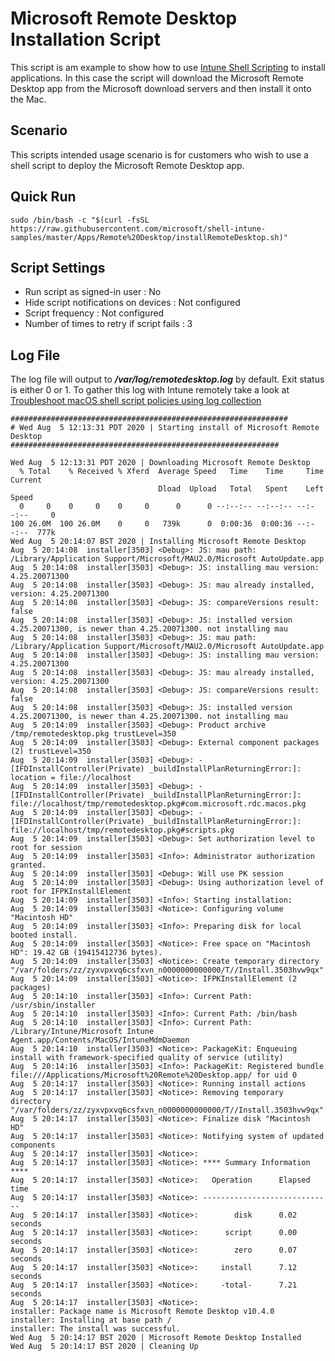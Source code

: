 # Microsoft Remote Desktop Installation Script

This script is am example to show how to use [Intune Shell Scripting](https://docs.microsoft.com/en-us/mem/intune/apps/macos-shell-scripts) to install applications. In this case the script will download the Microsoft Remote Desktop app from the Microsoft download servers and then install it onto the Mac.

## Scenario

This scripts intended usage scenario is for customers who wish to use a shell script to deploy the Microsoft Remote Desktop app.

## Quick Run

```
sudo /bin/bash -c "$(curl -fsSL https://raw.githubusercontent.com/microsoft/shell-intune-samples/master/Apps/Remote%20Desktop/installRemoteDesktop.sh)"
```

## Script Settings

- Run script as signed-in user : No
- Hide script notifications on devices : Not configured
- Script frequency : Not configured
- Number of times to retry if script fails : 3

## Log File

The log file will output to ***/var/log/remotedesktop.log*** by default. Exit status is either 0 or 1. To gather this log with Intune remotely take a look at  [Troubleshoot macOS shell script policies using log collection](https://docs.microsoft.com/en-us/mem/intune/apps/macos-shell-scripts#troubleshoot-macos-shell-script-policies-using-log-collection)

```
##############################################################
# Wed Aug  5 12:13:31 PDT 2020 | Starting install of Microsoft Remote Desktop
############################################################

Wed Aug  5 12:13:31 PDT 2020 | Downloading Microsoft Remote Desktop
  % Total    % Received % Xferd  Average Speed   Time    Time     Time  Current
                                 Dload  Upload   Total   Spent    Left  Speed
  0     0    0     0    0     0      0      0 --:--:-- --:--:-- --:--:--     0
100 26.0M  100 26.0M    0     0   739k      0  0:00:36  0:00:36 --:--:--  777k
Wed Aug  5 20:14:07 BST 2020 | Installing Microsoft Remote Desktop
Aug  5 20:14:08  installer[3503] <Debug>: JS: mau path: /Library/Application Support/Microsoft/MAU2.0/Microsoft AutoUpdate.app
Aug  5 20:14:08  installer[3503] <Debug>: JS: installing mau version: 4.25.20071300
Aug  5 20:14:08  installer[3503] <Debug>: JS: mau already installed, version: 4.25.20071300
Aug  5 20:14:08  installer[3503] <Debug>: JS: compareVersions result: false
Aug  5 20:14:08  installer[3503] <Debug>: JS: installed version 4.25.20071300, is newer than 4.25.20071300. not installing mau
Aug  5 20:14:08  installer[3503] <Debug>: JS: mau path: /Library/Application Support/Microsoft/MAU2.0/Microsoft AutoUpdate.app
Aug  5 20:14:08  installer[3503] <Debug>: JS: installing mau version: 4.25.20071300
Aug  5 20:14:08  installer[3503] <Debug>: JS: mau already installed, version: 4.25.20071300
Aug  5 20:14:08  installer[3503] <Debug>: JS: compareVersions result: false
Aug  5 20:14:08  installer[3503] <Debug>: JS: installed version 4.25.20071300, is newer than 4.25.20071300. not installing mau
Aug  5 20:14:09  installer[3503] <Debug>: Product archive /tmp/remotedesktop.pkg trustLevel=350
Aug  5 20:14:09  installer[3503] <Debug>: External component packages (2) trustLevel=350
Aug  5 20:14:09  installer[3503] <Debug>: -[IFDInstallController(Private) _buildInstallPlanReturningError:]: location = file://localhost
Aug  5 20:14:09  installer[3503] <Debug>: -[IFDInstallController(Private) _buildInstallPlanReturningError:]: file://localhost/tmp/remotedesktop.pkg#com.microsoft.rdc.macos.pkg
Aug  5 20:14:09  installer[3503] <Debug>: -[IFDInstallController(Private) _buildInstallPlanReturningError:]: file://localhost/tmp/remotedesktop.pkg#scripts.pkg
Aug  5 20:14:09  installer[3503] <Debug>: Set authorization level to root for session
Aug  5 20:14:09  installer[3503] <Info>: Administrator authorization granted.
Aug  5 20:14:09  installer[3503] <Debug>: Will use PK session
Aug  5 20:14:09  installer[3503] <Debug>: Using authorization level of root for IFPKInstallElement
Aug  5 20:14:09  installer[3503] <Info>: Starting installation:
Aug  5 20:14:09  installer[3503] <Notice>: Configuring volume "Macintosh HD"
Aug  5 20:14:09  installer[3503] <Info>: Preparing disk for local booted install.
Aug  5 20:14:09  installer[3503] <Notice>: Free space on "Macintosh HD": 19.42 GB (19415412736 bytes).
Aug  5 20:14:09  installer[3503] <Notice>: Create temporary directory "/var/folders/zz/zyxvpxvq6csfxvn_n0000000000000/T//Install.3503hvw9qx"
Aug  5 20:14:09  installer[3503] <Notice>: IFPKInstallElement (2 packages)
Aug  5 20:14:10  installer[3503] <Info>: Current Path: /usr/sbin/installer
Aug  5 20:14:10  installer[3503] <Info>: Current Path: /bin/bash
Aug  5 20:14:10  installer[3503] <Info>: Current Path: /Library/Intune/Microsoft Intune Agent.app/Contents/MacOS/IntuneMdmDaemon
Aug  5 20:14:10  installer[3503] <Notice>: PackageKit: Enqueuing install with framework-specified quality of service (utility)
Aug  5 20:14:16  installer[3503] <Info>: PackageKit: Registered bundle file:///Applications/Microsoft%20Remote%20Desktop.app/ for uid 0
Aug  5 20:14:17  installer[3503] <Notice>: Running install actions
Aug  5 20:14:17  installer[3503] <Notice>: Removing temporary directory "/var/folders/zz/zyxvpxvq6csfxvn_n0000000000000/T//Install.3503hvw9qx"
Aug  5 20:14:17  installer[3503] <Notice>: Finalize disk "Macintosh HD"
Aug  5 20:14:17  installer[3503] <Notice>: Notifying system of updated components
Aug  5 20:14:17  installer[3503] <Notice>:
Aug  5 20:14:17  installer[3503] <Notice>: **** Summary Information ****
Aug  5 20:14:17  installer[3503] <Notice>:   Operation      Elapsed time
Aug  5 20:14:17  installer[3503] <Notice>: -----------------------------
Aug  5 20:14:17  installer[3503] <Notice>:        disk      0.02 seconds
Aug  5 20:14:17  installer[3503] <Notice>:      script      0.00 seconds
Aug  5 20:14:17  installer[3503] <Notice>:        zero      0.07 seconds
Aug  5 20:14:17  installer[3503] <Notice>:     install      7.12 seconds
Aug  5 20:14:17  installer[3503] <Notice>:     -total-      7.21 seconds
Aug  5 20:14:17  installer[3503] <Notice>:
installer: Package name is Microsoft Remote Desktop v10.4.0
installer: Installing at base path /
installer: The install was successful.
Wed Aug  5 20:14:17 BST 2020 | Microsoft Remote Desktop Installed
Wed Aug  5 20:14:17 BST 2020 | Cleaning Up
```
